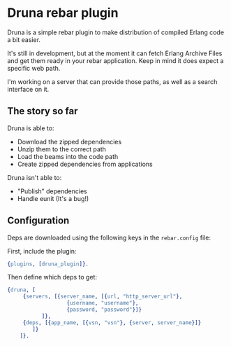 # Druna rebar plugin

Druna is a simple rebar plugin to make distribution of
compiled Erlang code a bit easier.

It's still in development, but at the moment it can fetch
Erlang Archive Files and get them ready in your rebar
application. Keep in mind it does expect a specific
web path. 

I'm working on a server that can provide those paths, as
well as a search interface on it.

## The story so far

Druna is able to:

* Download the zipped dependencies
* Unzip them to the correct path
* Load the beams into the code path
* Create zipped dependencies from applications

Druna isn't able to:

* "Publish" dependencies
* Handle eunit (It's a bug!)

## Configuration

Deps are downloaded using the following keys in the `rebar.config` file:

First, include the plugin:

``` erlang
{plugins, [druna_plugin]}.
```

Then define which deps to get:

``` erlang
{druna, [
	 {servers, [{server_name, [{url, "http_server_url"},
				   {username, "username"},
				   {password, "password"}]}
	 	   ]},
	 {deps, [{app_name, [{vsn, "vsn"}, {server, server_name}]}
		]}
	]}.
```
